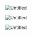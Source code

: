 
![Untitled](https://s3-us-west-2.amazonaws.com/secure.notion-static.com/e598a245-9817-4c37-a539-cfcfbc5a014b/Untitled.png)

![Untitled](https://s3-us-west-2.amazonaws.com/secure.notion-static.com/e7fdfb17-a595-4009-8b26-b9fa0c3fc4bd/Untitled.png)

![Untitled](https://s3-us-west-2.amazonaws.com/secure.notion-static.com/a0a5220d-54ed-484e-924a-1c62e86f1263/Untitled.png)
